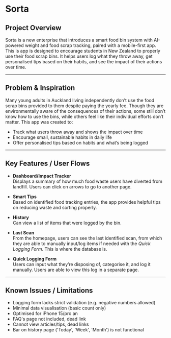 # Sorta

## Project Overview

Sorta is a new enterprise that introduces a smart food bin system with AI-powered weight and food scrap tracking, paired with a mobile-first app. This is app is designed to encourage students in New Zealand to properly use their food scrap bins.  It helps users log what they throw away, get personalised tips based on their habits, and see the impact of their actions over time.

---

## Problem & Inspiration

Many young adults in Auckland living independently don’t use the food scrap bins provided to them despite paying the yearly fee. Though they are environmentally aware of the consequences of their actions, some still don’t know how to use the bins, while others feel like their individual efforts don’t matter. This app was created to:

- Track what users throw away and shows the impact over time
- Encourage small, sustainable habits in daily life
- Offer personalised tips based on habits and what’s being logged

---

## Key Features / User Flows

- **Dashboard/Impact Tracker**  
  Displays a summary of how much food waste users have diverted from landfill. Users can click on arrows to go to another page.

- **Smart Tips**  
  Based on identified food tracking entries, the app provides helpful tips on reducing waste and sorting properly.

- **History**  
  Can view a list of items that were logged by the bin.

- **Last Scan**  
  From the homepage, users can see the last identified scan, from which they are able to manually input/log items if needed with the *Quick Logging Form*. This is where the database is.

- **Quick Logging Form**  
  Users can input what they’re disposing of, categorise it, and log it manually. Users are able to view this log in a separate page.

---

## Known Issues / Limitations

- Logging form lacks strict validation (e.g. negative numbers allowed)  
- Minimal data visualisation (basic count only)  
- Optimised for iPhone 15/pro an
- FAQ's page not included, dead link
- Cannot view articles/tips, dead links
- Bar on history page ('Today', 'Week', 'Month') is not functional
